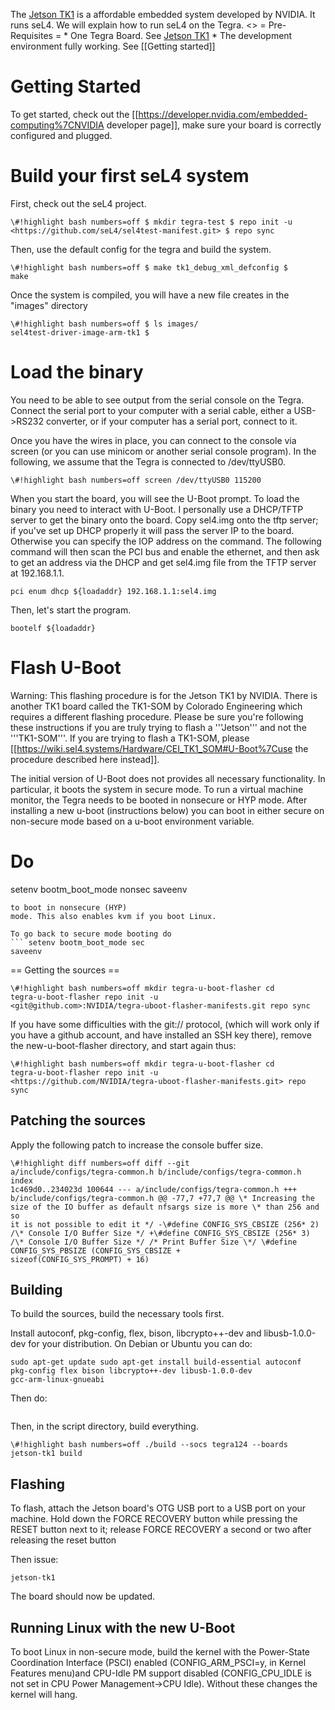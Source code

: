 The
[Jetson TK1](http://www.nvidia.com/object/jetson-tk1-embedded-dev-kit.html) is a affordable embedded system developed by NVIDIA. It runs
seL4. We will explain how to run seL4 on the Tegra.
<<TableOfContents>> = Pre-Requisites = \* One Tegra Board.
See
[Jetson TK1](http://www.nvidia.com/object/jetson-tk1-embedded-dev-kit.html) \* The development environment fully working. See [[Getting
started]]

# Getting Started
 To get started, check out the
[[<https://developer.nvidia.com/embedded-computing%7CNVIDIA> developer
page]], make sure your board is correctly configured and plugged.

# Build your first seL4 system
 First, check out the seL4 project.
```
\#!highlight bash numbers=off $ mkdir tegra-test $ repo init -u
<https://github.com/seL4/sel4test-manifest.git> $ repo sync
```

Then, use the default config for the tegra and build the system.
```
\#!highlight bash numbers=off $ make tk1_debug_xml_defconfig $
make
```

Once the system is compiled, you will have a new file creates in the
"images" directory
```
\#!highlight bash numbers=off $ ls images/
sel4test-driver-image-arm-tk1 $
```

# Load the binary
 You need to be able to see output from the serial
console on the Tegra. Connect the serial port to your computer with a
serial cable, either a USB->RS232 converter, or if your computer has
a serial port, connect to it.

Once you have the wires in place, you can connect to the console via
screen (or you can use minicom or another serial console program). In
the following, we assume that the Tegra is connected to /dev/ttyUSB0.

`\#!highlight bash numbers=off screen /dev/ttyUSB0 115200 `

When you start the board, you will see the U-Boot prompt. To load the
binary you need to interact with U-Boot. I personally use a DHCP/TFTP
server to get the binary onto the board. Copy sel4.img onto the tftp
server; if you've set up DHCP properly it will pass the server IP to the
board. Otherwise you can specify the IOP address on the command. The
following command will then scan the PCI bus and enable the ethernet,
and then ask to get an address via the DHCP and get sel4.img file from
the TFTP server at 192.168.1.1.

` pci enum dhcp ${loadaddr} 192.168.1.1:sel4.img `

Then, let's start the program.

` bootelf ${loadaddr} `

# Flash U-Boot


Warning: This flashing procedure is for the Jetson TK1 by NVIDIA. There
is another TK1 board called the TK1-SOM by Colorado Engineering which
requires a different flashing procedure. Please be sure you're following
these instructions if you are truly trying to flash a '''Jetson''' and
not the '''TK1-SOM'''. If you are trying to flash a TK1-SOM, please
[[<https://wiki.sel4.systems/Hardware/CEI_TK1_SOM#U-Boot%7Cuse> the
procedure described here instead]].

The initial version of U-Boot does not provides all necessary
functionality. In particular, it boots the system in secure mode. To run
a virtual machine monitor, the Tegra needs to be booted in nonsecure or
HYP mode. After installing a new u-boot (instructions below) you can
boot in either secure on non-secure mode based on a u-boot environment
variable.

Do
==

setenv bootm_boot_mode nonsec saveenv
```
to boot in nonsecure (HYP)
mode. This also enables kvm if you boot Linux.

To go back to secure mode booting do
``` setenv bootm_boot_mode sec
saveenv
```
== Getting the sources ==
```
\#!highlight bash numbers=off mkdir tegra-u-boot-flasher cd
tegra-u-boot-flasher repo init -u
<git@github.com>:NVIDIA/tegra-uboot-flasher-manifests.git repo sync
```

If you have some difficulties with the git:// protocol, (which will work
only if you have a github account, and have installed an SSH key there),
remove the new-u-boot-flasher directory, and start again thus:
```
\#!highlight bash numbers=off mkdir tegra-u-boot-flasher cd
tegra-u-boot-flasher repo init -u
<https://github.com/NVIDIA/tegra-uboot-flasher-manifests.git> repo sync
```

## Patching the sources


Apply the following patch to increase the console buffer size.
```
\#!highlight diff numbers=off diff --git
a/include/configs/tegra-common.h b/include/configs/tegra-common.h index
1c469d0..234023d 100644 --- a/include/configs/tegra-common.h +++
b/include/configs/tegra-common.h @@ -77,7 +77,7 @@ \* Increasing the
size of the IO buffer as default nfsargs size is more \* than 256 and so
it is not possible to edit it */ -\#define CONFIG_SYS_CBSIZE (256* 2)
/\* Console I/O Buffer Size */ +\#define CONFIG_SYS_CBSIZE (256* 3)
/\* Console I/O Buffer Size */ /* Print Buffer Size \*/ \#define
CONFIG_SYS_PBSIZE (CONFIG_SYS_CBSIZE +
sizeof(CONFIG_SYS_PROMPT) + 16)
```

## Building
 To build the sources, build the necessary tools first.

Install autoconf, pkg-config, flex, bison, libcrypto++-dev and
libusb-1.0.0-dev for your distribution. On Debian or Ubuntu you can do:
```
sudo apt-get update sudo apt-get install build-essential autoconf
pkg-config flex bison libcrypto++-dev libusb-1.0.0-dev
gcc-arm-linux-gnueabi
```

Then do:
```\#!highlight bash numbers=off cd scripts ./build-tools build
```

Then, in the script directory, build everything.
```
\#!highlight bash numbers=off ./build --socs tegra124 --boards
jetson-tk1 build
```

## Flashing
 To flash, attach the Jetson board's OTG USB port to a USB
port on your machine. Hold down the FORCE RECOVERY button while pressing
the RESET button next to it; release FORCE RECOVERY a second or two
after releasing the reset button

Then issue:
```\#!highlight bash numbers=off ./tegra-uboot-flasher flash
jetson-tk1
```

The board should now be updated.

## Running Linux with the new U-Boot
 To boot Linux in non-secure
mode, build the kernel with the Power-State Coordination Interface
(PSCI) enabled (CONFIG_ARM_PSCI=y, in Kernel Features menu)and
CPU-Idle PM support disabled (CONFIG_CPU_IDLE is not set in CPU Power
Management->CPU Idle). Without these changes the kernel will hang.
